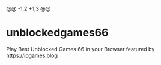 @@ -1,2 +1,3 @@
# unblockedgames66
Play Best Unblocked Games 66 in your Browser
featured by https://iogames.blog
